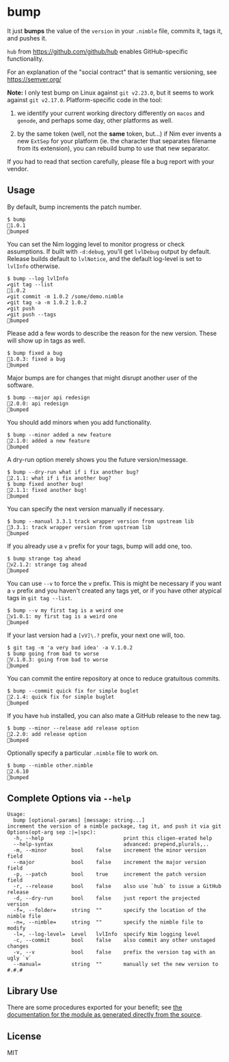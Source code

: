 # bump

It just **bumps** the value of the `version` in your `.nimble` file, commits it, tags it, and pushes it.

`hub` from https://github.com/github/hub enables GitHub-specific functionality.

For an explanation of the "social contract" that is semantic versioning, see https://semver.org/

**Note:** I only test bump on Linux against `git v2.23.0`, but it seems to work against `git v2.17.0`.  Platform-specific code in the tool:

1. we identify your current working directory differently on `macos` and `genode`, and perhaps some day, other platforms as well.

1. by the same token (well, not the **same** token, but...) if Nim ever invents a new `ExtSep` for your platform (ie. the character that separates filename from its extension), you can rebuild bump to use that new separator.

If you had to read that section carefully, please file a bug report with your vendor.

## Usage

By default, bump increments the patch number.
```
$ bump
🎉1.0.1
🍻bumped
```

You can set the Nim logging level to monitor progress or check assumptions.
If built with `-d:debug`, you'll get `lvlDebug` output by default. Release
builds default to `lvlNotice`, and the default log-level is set to `lvlInfo`
otherwise.

```
$ bump --log lvlInfo
✔️git tag --list
🎉1.0.2
✔️git commit -m 1.0.2 /some/demo.nimble
✔️git tag -a -m 1.0.2 1.0.2
✔️git push
✔️git push --tags
🍻bumped
```

Please add a few words to describe the reason for the new version. These will
show up in tags as well.
```
$ bump fixed a bug
🎉1.0.3: fixed a bug
🍻bumped
```

Major bumps are for changes that might disrupt another user of the software.
```
$ bump --major api redesign
🎉2.0.0: api redesign
🍻bumped
```

You should add minors when you add functionality.
```
$ bump --minor added a new feature
🎉2.1.0: added a new feature
🍻bumped
```

A dry-run option merely shows you the future version/message.
```
$ bump --dry-run what if i fix another bug?
🎉2.1.1: what if i fix another bug?
$ bump fixed another bug!
🎉2.1.1: fixed another bug!
🍻bumped
```

You can specify the next version manually if necessary.
```
$ bump --manual 3.3.1 track wrapper version from upstream lib
🎉3.3.1: track wrapper version from upstream lib
🍻bumped
```

If you already use a `v` prefix for your tags, bump will add one, too.
```
$ bump strange tag ahead
🎉v2.1.2: strange tag ahead
🍻bumped
```

You can use `--v` to force the `v` prefix. This is might be necessary if you
want a `v` prefix and you haven't created any tags yet, or if you have other
atypical tags in `git tag --list`.
```
$ bump --v my first tag is a weird one
🎉v1.0.1: my first tag is a weird one
🍻bumped
```

If your last version had a `[vV]\.?` prefix, your next one will, too.
```
$ git tag -m 'a very bad idea' -a V.1.0.2
$ bump going from bad to worse
🎉V.1.0.3: going from bad to worse
🍻bumped
```

You can commit the entire repository at once to reduce gratuitous commits.
```
$ bump --commit quick fix for simple buglet
🎉2.1.4: quick fix for simple buglet
🍻bumped
```

If you have `hub` installed, you can also mate a GitHub release to the new tag.
```
$ bump --minor --release add release option
🎉2.2.0: add release option
🍻bumped
```

Optionally specify a particular `.nimble` file to work on.
```
$ bump --nimble other.nimble
🎉2.6.10
🍻bumped
```

## Complete Options via `--help`
```
Usage:
  bump [optional-params] [message: string...]
increment the version of a nimble package, tag it, and push it via git
Options(opt-arg sep :|=|spc):
  -h, --help                          print this cligen-erated help
  --help-syntax                       advanced: prepend,plurals,..
  -m, --minor        bool    false    increment the minor version field
  --major            bool    false    increment the major version field
  -p, --patch        bool    true     increment the patch version field
  -r, --release      bool    false    also use `hub` to issue a GitHub release
  -d, --dry-run      bool    false    just report the projected version
  -f=, --folder=     string  ""       specify the location of the nimble file
  -n=, --nimble=     string  ""       specify the nimble file to modify
  -l=, --log-level=  Level   lvlInfo  specify Nim logging level
  -c, --commit       bool    false    also commit any other unstaged changes
  -v, --v            bool    false    prefix the version tag with an ugly `v`
  --manual=          string  ""       manually set the new version to #.#.#
```

## Library Use
There are some procedures exported for your benefit; see [the documentation for the module as generated directly from the source](https://disruptek.github.io/bump/bump.html).

## License
MIT
